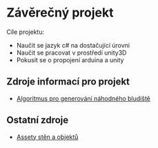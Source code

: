 # Závěrečný projekt
Cíle projektu: 
  - Naučit se jazyk c# na dostačující úrovni
  - Naučit se pracovat v prostředí unity3D
  - Pokusit se o propojení arduina a unity

## Zdroje informací pro projekt
  - [Algoritmus pro generování náhodného bludiště]

## Ostatní zdroje
- [Assety stěn a objektů]


[Algoritmus pro generování náhodného bludiště]:https://www.youtube.com/watch?v=OutlTTOm17M
[Assety stěn a objektů]:https://assetstore.unity.com/packages/3d/environments/dungeons/low-poly-dungeons-lite-177937
